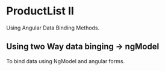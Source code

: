 # ProductList II
Using Angular Data Binding Methods.

## Using two Way data binging -> ngModel
To bind data using NgModel and angular forms.

